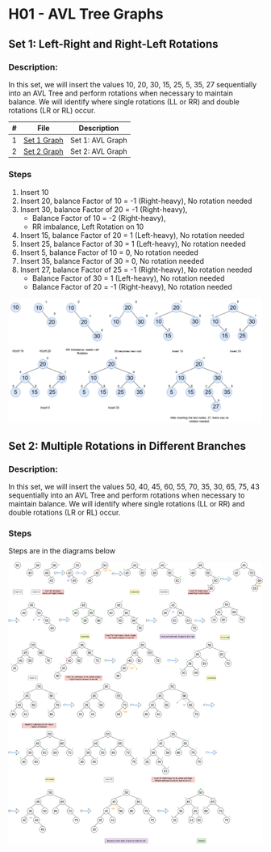 # H01 - AVL Tree Graphs
## Set 1: Left-Right and Right-Left Rotations
### Description:
In this set, we will insert the values 10, 20, 30, 15, 25, 5, 35, 27 sequentially into an AVL Tree and perform rotations when necessary to maintain balance. We will identify where single rotations (LL or RR) and double rotations (LR or RL) occur.

|#|File|Description|
|---|---|---|
|1| [Set 1 Graph](Assignments/H01/AVL.drawio.png) |Set 1: AVL Graph|
|2| [Set 2 Graph](Assignments/H01/AVL2.drawio.png) |Set 2: AVL Graph|

### Steps
1. Insert 10
2. Insert 20, balance Factor of 10 = -1 (Right-heavy), No rotation needed
3. Insert 30, balance Factor of 20 = -1 (Right-heavy),
   * Balance Factor of 10 = -2 (Right-heavy),
   * RR imbalance, Left Rotation on 10
5. Insert 15, balance Factor of 20 = 1 (Left-heavy), No rotation needed
6. Insert 25, balance Factor of 30 = 1 (Left-heavy), No rotation needed
7. Insert 5, balance Factor of 10 = 0, No rotation needed
8. Insert 35, balance Factor of 30 = 0, No rotation needed
9. Insert 27, balance Factor of 25 = -1 (Right-heavy), No rotation needed
    * Balance Factor of 30 = 1 (Left-heavy), No rotation needed
    * Balance Factor of 20 = -1 (Right-heavy), No rotation needed

<img src=https://github.com/Arflores98/3013-Algorithms/blob/main/Assignments/H01/AVL.drawio.png>

## Set 2: Multiple Rotations in Different Branches
### Description:
In this set, we will insert the values 50, 40, 45, 60, 55, 70, 35, 30, 65, 75, 43 sequentially into an AVL Tree and perform rotations when necessary to maintain balance. We will identify where single rotations (LL or RR) and double rotations (LR or RL) occur.

### Steps
Steps are in the diagrams below

<img src=https://github.com/Arflores98/3013-Algorithms/blob/main/Assignments/H01/AVL2.drawio.png>
